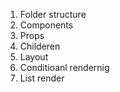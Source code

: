1. Folder structure
2. Components
3. Props 
4. Childeren
5. Layout
6. Conditioanl rendernig
7. List render


